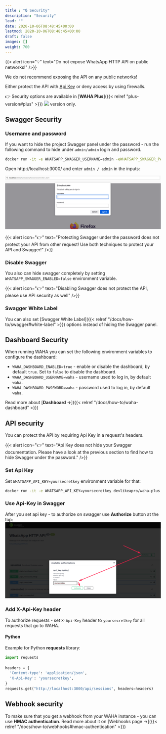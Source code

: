 ```yaml
---
title : "🔒 Security"
description: "Security"
lead: ""
date: 2020-10-06T08:48:45+00:00
lastmod: 2020-10-06T08:48:45+00:00
draft: false
images: []
weight: 700
---
```

{{< alert icon="💡" text="Do not expose WhatsApp HTTP API on public networks!" />}}

We do not recommend exposing the API on any public networks!

Either protect the API with [Api Key](https://www.fortinet.com/resources/cyberglossary/api-key) or deny access by using
firewalls.

👉 Security options are available in [**WAHA Plus**]({{< relref "plus-version#plus" >}}) ![](/images/versions/plus.png) version only.

## Swagger Security
### Username and password
If you want to hide the project Swagger panel under the password - run the following command to hide under `admin/admin`
login and password.

```bash
docker run -it -e WHATSAPP_SWAGGER_USERNAME=admin -eWHATSAPP_SWAGGER_PASSWORD=admin devlikeapro/waha-plus
```

Open http://localhost:3000/ and enter `admin / admin` in the inputs:

![](swagger-basic-auth.png)

{{< alert icon="👉" text="Protecting Swagger under the password does not protect your API from other request! Use both techniques to protect your API and Swagger!" />}}

### Disable Swagger
You also can hide swagger completely by setting `WHATSAPP_SWAGGER_ENABLED=false` environment variable.

{{< alert icon="👉" text="Disabling Swagger does not protect the API, please use API security as well" />}}

### Swagger White Label
You can also set [Swagger White Label]({{< relref "/docs/how-to/swagger#white-label" >}})
options instead of hiding the Swagger panel.


## Dashboard Security
When running WAHA you can set the following environment variables to configure the dashboard:
- `WAHA_DASHBOARD_ENABLED=true` - enable or disable the dashboard, by default `true`. Set to `false` to disable the dashboard.
- `WAHA_DASHBOARD_USERNAME=waha` - username used to log in, by default `waha`.
- `WAHA_DASHBOARD_PASSWORD=waha` - password used to log in, by default `waha`.

Read more about [**Dashboard ->**]({{< relref "/docs/how-to/waha-dashboard" >}})

## API security

You can protect the API by requiring Api Key in a request's headers.

{{< alert icon="👉" text="Api Key does not hide your Swagger documentation. Please have a look at the previous section to find how to hide Swagger under the password." />}}

### Set Api Key

Set `WHATSAPP_API_KEY=yoursecretkey` environment variable for that:

```bash
docker run -it -e WHATSAPP_API_KEY=yoursecretkey devlikeapro/waha-plus
```

### Use Api-Key in Swagger

After you set api key - to authorize on swagger use **Authorize** button at the top:
![](swagger-auth.png)

### Add X-Api-Key header

To authorize requests - set `X-Api-Key` header to `yoursecretkey` for all requests that go to WAHA.

#### Python
Example for Python **requests** library:

```python
import requests

headers = {
  'Content-type': 'application/json',
  'X-Api-Key': 'yoursecretkey',
}
requests.get("http://localhost:3000/api/sessions", headers=headers)
```

## Webhook security
To make sure that you get a webhook from your WAHA instance - you can use **HMAC authentication**.
Read more about it on [Webhooks page ->]({{< relref "/docs/how-to/webhooks#hmac-authentication" >}})

